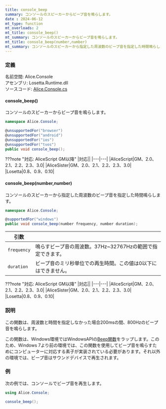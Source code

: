 ```yaml
---
title: console_beep
summary: コンソールのスピーカーからビープ音を鳴らします。
date : 2024-06-12
mt_type: function
mt_overloads: 2
mt_title: console_beep()
mt_summary: コンソールのスピーカーからビープ音を鳴らします。
mt_title: console_beep(number,number)
mt_summary: コンソールのスピーカーから指定した周波数のビープ音を指定した時間鳴らします。
---
```


### 定義
名前空間: Alice.Console<br/>
アセンブリ: Losetta.Runtime.dll<br/>
ソースコード: [Alice.Console.cs](https://github.com/WSOFT-Project/Losetta/blob/master/Losetta.Runtime/Alice.Console.cs)

#### console_beep()

コンソールのスピーカーからビープ音を鳴らします。

```cs title="AliceScript"
namespace Alice.Console;

@unsupportedFor("browser")
@unsupportedFor("android")
@unsupportedFor("ios")
@unsupportedFor("tvos")
public void console_beep();
```

???note "対応: AliceScript GM以降"
    |対応||
    |---|---|
    |AliceScript|GM、2.0、2.1、2.2、2.3、3.0|
    |AliceSister|GM、2.0、2.1、2.2、2.3、3.0|
    |Losetta|0.8、0.9、0.10|

#### console_beep(number,number)

コンソールのスピーカーから指定した周波数のビープ音を指定した時間鳴らします。

```cs title="AliceScript"
namespace Alice.Console;

@supportedFor("windows")
public void console_beep(number frequency, number duration);
```

|引数| |
|---|-|
|`frequency`|鳴らすビープ音の周波数。37Hz~32767Hzの範囲で指定できます。|
|`duration`|ビープ音のミリ秒単位での再生時間。この値は0以下にはできません。|

???note "対応: AliceScript GM以降"
    |対応||
    |---|---|
    |AliceScript|GM、2.0、2.1、2.2、2.3、3.0|
    |AliceSister|GM、2.0、2.1、2.2、2.3、3.0|
    |Losetta|0.8、0.9、0.10|

### 説明
この関数は、周波数と時間を指定しなかった場合200msの間、800Hzのビープ音を鳴らします。

この関数は、Windows環境ではWindowsAPIの[Beep関数](https://learn.microsoft.com/ja-jp/windows/win32/api/utilapiset/nf-utilapiset-beep)をラップします。このため、Windows 7より前の環境では、この関数を使用してビープ音を鳴らすためにコンピューターに対応する素子が実装されている必要があります。それ以外の環境では、ビープ音はサウンドデバイスで再生されます。

### 例
次の例では、コンソールでビープ音を再生します。

```cs title="AliceScript"
using Alice.Console;

console_beep();
```